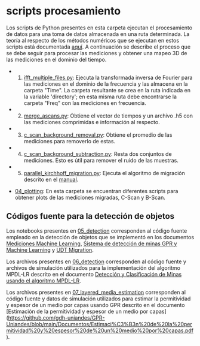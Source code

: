 # scripts procesamiento

Los scripts de Python presentes en esta carpeta ejecutan el procesamiento de datos para una toma de datos almacenada en una ruta determinada. La teoría al respecto de los métodos numéricos que se ejecutan en estos scripts está documentada [aquí](https://github.com/gdh-uniandes/GPR-Uniandes/blob/main/Documentos/01%20procesamiento%20de%20datos%20de%20GPR.pdf). A continuación se describe el proceso que se debe seguir para procesar las mediciones y obtener una mapeo 3D de las mediciones en el dominio del tiempo. 

* 1. [ifft_multiple_files.py](https://github.com/gdh-uniandes/GPR-Uniandes/blob/main/scripts%20procesamiento/01_ifft_gpr/ifft_multiple_files.py): Ejecuta la transformada inversa de Fourier para las mediciones en el dominio de la frecuencia y las almacena en la carpeta "Time". La carpeta resultante se crea en la ruta indicada en la variable 'directory'; en esta misma ruta debe encontrarse la carpeta "Freq" con las mediciones en frecuencia.

* 2. [merge_ascans.py](https://github.com/gdh-uniandes/GPR-Uniandes/blob/main/scripts%20procesamiento/02_gpr_utilities/merge_ascans.py): Obtiene el vector de tiempos y un archivo .h5 con las mediciones comprimidas e información al respecto.

* 3. [c_scan_background_removal.py](https://github.com/gdh-uniandes/GPR-Uniandes/blob/main/scripts%20procesamiento/03_processing/c_scan_background_removal.py): Obtiene el promedio de las mediciones para removerlo de estas.
* 4. [c_scan_background_subtraction.py](https://github.com/gdh-uniandes/GPR-Uniandes/blob/main/scripts%20procesamiento/03_processing/c_scan_background_subtraction.py): Resta dos conjuntos de mediciones. Esto es útil para remover el ruido de las muestras.

* 5. [parallel_kirchhoff_migration.py](https://github.com/gdh-uniandes/GPR-Uniandes/blob/main/scripts%20procesamiento/03_processing/parallel_kirchhoff_migration.py): Ejecuta el algoritmo de migración descrito en el [manual](https://github.com/gdh-uniandes/GPR-Uniandes/blob/main/Documentos/01%20procesamiento%20de%20datos%20de%20GPR.pdf).

* [04_plotting](https://github.com/gdh-uniandes/GPR-Uniandes/tree/main/scripts%20procesamiento/04_plotting): En esta carpeta se encuentran diferentes scripts para obtener plots de las mediciones migradas, C-Scan y B-Scan.

## Códigos fuente para la detección de objetos

Los notebooks presentes en [05_detection](https://github.com/gdh-uniandes/GPR-Uniandes/tree/main/scripts%20procesamiento/05_detection) corresponden al código fuente empleado en la detección de objetos que se implementó en los documentos [Mediciones Machine Learning](https://github.com/gdh-uniandes/GPR-Uniandes/tree/main/Documentos/Mediciones_Machine_Learning.pdf), [Sistema de detección de minas GPR y Machine Learning](https://github.com/gdh-uniandes/GPR-Uniandes/tree/main/Documentos/Sistema_de_detecci_n_de_minas_GPR_y_Machine_Learning.pdf) y [UDT Migration](https://github.com/gdh-uniandes/GPR-Uniandes/tree/main/Documentos/UDT_Migration.pdf).
 
Los archivos presentes en [06_detection](https://github.com/gdh-uniandes/GPR-Uniandes/tree/main/scripts%20procesamiento/06_mpdlr) corresponden al código fuente y archivos de simulación utilizados para la implementación del algoritmo MPDL-LR descrito en el documento [Detección y Clasificación de Minas usando el algoritmo MPDL-LR](https://github.com/gdh-uniandes/GPR-Uniandes/blob/main/Documentos/Detecci%C3%B3n%20y%20Clasificaci%C3%B3n%20de%20Minas%20usando%20el%20algoritmo%20MPDL_LR.pdf).

Los archivos presentes en [07_layered_media_estimation](https://github.com/gdh-uniandes/GPR-Uniandes/tree/main/scripts%20procesamiento/07_layered_media_estimation) corresponden al código fuente y datos de simulación utilizados para estimar la permitividad y espesor de un medio por capas usando GPR descrito en el documento [Estimación de la permitividad y espesor de un medio por capas] (https://github.com/gdh-uniandes/GPR-Uniandes/blob/main/Documentos/Estimaci%C3%B3n%20de%20la%20permitividad%20y%20espesor%20de%20un%20medio%20por%20capas.pdf).

